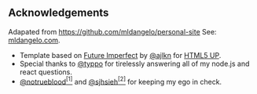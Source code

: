 ## Acknowledgements
Adapated from https://github.com/mldangelo/personal-site
See: [mldangelo.com](https://mldangelo.com).
* Template based on [Future Imperfect](https://html5up.net/future-imperfect) by [@ajlkn](https://github.com/ajlkn) for [HTML5 UP](html5up.net).
* Special thanks to [@typpo](https://github.com/typpo) for tirelessly answering all of my node.js and react questions.
* [@notrueblood](https://github.com/notrueblood)[<sup>[1]</sup>](https://github.com/mldangelo/personal-site/pull/218) and [@sjhsieh](https://github.com/sjhsieh)[<sup>[2]</sup>](https://github.com/mldangelo/personal-site/issues/168) for keeping my ego in check.
